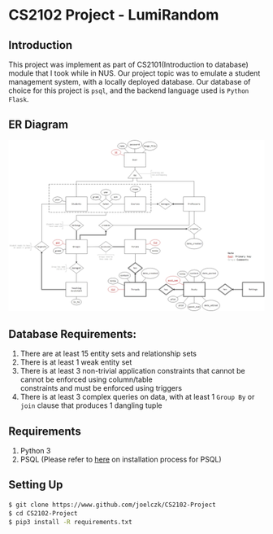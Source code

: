 # CS2102 Project - LumiRandom
## Introduction
This project was implement as part of CS2101(Introduction to database) module that I took while in NUS. Our project topic was to emulate a student management system, with a locally deployed database. Our database of choice for this project is `psql`, and the backend language used is `Python Flask`.

## ER Diagram
![ER Diagram](https://github.com/joelczk/CS2102-Project/blob/v1.2/ER%20Diagram.jpg)

## Database Requirements:
1. There are at least 15 entity sets and relationship sets
2. There is at least 1 weak entity set
3. There is at least 3 non-trivial application constraints that cannot be cannot be enforced using column/table\
constraints and must be enforced using triggers
4. There is at least 3 complex queries on data, with at least 1 `Group By` or `join` clause that produces 1 dangling tuple

## Requirements
1. Python 3
2. PSQL (Please refer to [here](https://www.guru99.com/download-install-postgresql.html) on installation process for PSQL)

## Setting Up
```bash
$ git clone https://www.github.com/joelczk/CS2102-Project
$ cd CS2102-Project
$ pip3 install -R requirements.txt
```
